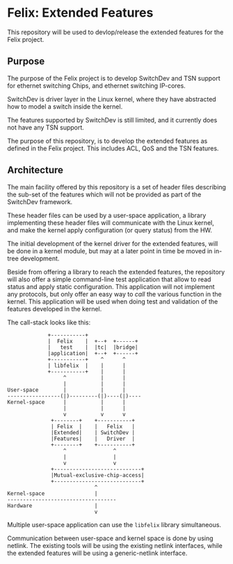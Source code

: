 # Felix: Extended Features

This repository will be used to devlop/release the extended features for the
Felix project.


## Purpose

The purpose of the Felix project is to develop SwitchDev and TSN support for
ethernet switching Chips, and ethernet switching IP-cores.

SwitchDev is driver layer in the Linux kernel, where they have abstracted how to
model a switch inside the kernel.

The features supported by SwitchDev is still limited, and it currently does not
have any TSN support.

The purpose of this repository, is to develop the extended features as defined
in the Felix project. This includes ACL, QoS and the TSN features.


## Architecture

The main facility offered by this repository is a set of header files describing
the sub-set of the features which will not be provided as part of the SwitchDev
framework.

These header files can be used by a user-space application, a library
implementing these header files will communicate with the Linux kernel, and make
the kernel apply configuration (or query status) from the HW.

The initial development of the kernel driver for the extended features, will be
done in a kernel module, but may at a later point in time be moved in in-tree
development.

Beside from offering a library to reach the extended features, the repository
will also offer a simple command-line test application that allow to read
status and apply static configuration. This application will not implement any
protocols, but only offer an easy way to _call_ the various function in the
kernel. This application will be used when doing test and validation of the
features developed in the kernel.

The call-stack looks like this:

                 +-----------+
                 |  Felix    |  +--+  +------+
                 |   test    |  |tc|  |bridge|
                 |application|  +--+  +------+
                 +-----------+    ^      ^
                 | libfelix  |    |      |
                 +-----------+    |      |
                      ^           |      |
                      |           |      |
    User-space        |           |      |
    -----------------(|)---------(|)----(|)----
    Kernel-space      |           |      |
                      |           |      |
                      v           v      v
                  +--------+    +-----------+
                  | Felix  |    |   Felix   |
                  |Extended|    | SwitchDev |
                  |Features|    |   Driver  |
                  +--------+    +-----------+
                      ^               ^
                      |               |
                      v               v
                  +----------------------------+
                  |Mutual-exclusive-chip-access|
                  +----------------------------+
                                ^
    Kernel-space                |
    -----------------------------------
    Hardware                    |
                                v


Multiple user-space application can use the `libfelix` library simultaneous.

Communication between user-space and kernel space is done by using netlink. The
existing tools will be using the existing netlink interfaces, while the extended
features will be using a generic-netlink interface.


